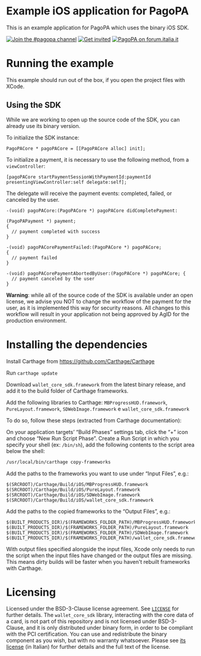 # Example iOS application for PagoPA

This is an example application for PagoPA which uses the binary iOS SDK.

[![Join the #pagopa channel](https://img.shields.io/badge/Slack%20channel-%23pagopa-blue.svg?logo=slack)](https://developersitalia.slack.com/messages/C8HC6FVE0)
[![Get invited](https://slack.developers.italia.it/badge.svg)](https://slack.developers.italia.it/)
[![PagoPA on forum.italia.it](https://img.shields.io/badge/Forum-PagoPA-blue.svg)](https://forum.italia.it/c/pagopa)

# Running the example

This example should run out of the box, if you open the project files with XCode.


## Using the SDK

While we are working to open up the source code of the SDK, you can already use its binary version.

To initialize the SDK instance:

```.objc
PagoPACore * pagoPACore = [[PagoPACore alloc] init];
```

To initialize a payment, it is necessary to use the following method, from a `viewController`:

```.objc
[pagoPACore startPaymentSessionWithPaymentId:paymentId presentingViewController:self delegate:self];
```

The delegate will receive the payment events: completed, failed, or canceled by the user.

```.objc
-(void) pagoPACore:(PagoPACore *) pagoPACore didCompletePayment:

(PagoPAPayment *) payment;
{
  // payment completed with success
}

-(void) pagoPACorePaymentFailed:(PagoPACore *) pagoPACore;
{
  // payment failed
}

-(void) pagoPACorePaymentAbortedByUser:(PagoPACore *) pagoPACore; {
  // payment canceled by the user
}
```

**Warning**: while all of the source code of the SDK is available under an open license, we advise you NOT to change the workflow of the payment for the user, as it is implemented this way for security reasons. All changes to this workflow will result in your application not being approved by AgID for the production environment.

# Installing the dependencies

Install Carthage from https://github.com/Carthage/Carthage

Run `carthage update`

Download `wallet_core_sdk.framework` from the latest binary release, and add it to the build folder of Carthage frameworks.

Add the following libraries to Carthage: `MBProgressHUD.framework`, `PureLayout.framework`, `SDWebImage.framework` e `wallet_core_sdk.framework`

To do so, follow these steps (extracted from Carthage documentation):

On your application targets’ “Build Phases” settings tab, click the “+” icon and choose “New Run Script Phase”. Create a Run Script in which you specify your shell (ex: `/bin/sh`), add the following contents to the script area below the shell:

```.bash
/usr/local/bin/carthage copy-frameworks
```

Add the paths to the frameworks you want to use under “Input Files”, e.g.:

```
$(SRCROOT)/Carthage/Build/iOS/MBProgressHUD.framework
$(SRCROOT)/Carthage/Build/iOS/PureLayout.framework
$(SRCROOT)/Carthage/Build/iOS/SDWebImage.framework
$(SRCROOT)/Carthage/Build/iOS/wallet_core_sdk.framework
```

Add the paths to the copied frameworks to the “Output Files”, e.g.:

```
$(BUILT_PRODUCTS_DIR)/$(FRAMEWORKS_FOLDER_PATH)/MBProgressHUD.framework
$(BUILT_PRODUCTS_DIR)/$(FRAMEWORKS_FOLDER_PATH)/PureLayout.framework
$(BUILT_PRODUCTS_DIR)/$(FRAMEWORKS_FOLDER_PATH)/SDWebImage.framework
$(BUILT_PRODUCTS_DIR)/$(FRAMEWORKS_FOLDER_PATH)/wallet_core_sdk.framework
```

With output files specified alongside the input files, Xcode only needs to run the script when the input files have changed or the output files are missing. This means dirty builds will be faster when you haven't rebuilt frameworks with Carthage.

# Licensing

Licensed under the BSD-3-Clause license agreement. See [`LICENSE`](LICENSE) for further details.
The `wallet_core_sdk` library, interacting with the core data of a card, is not part of this repository and is not licensed under BSD-3-Clause, and it is only distributed under binary form, in order to be compliant with the PCI certification. You can use and redistribute the binary component as you wish, but with no warranty whatsoever. Please see [its license](wallet_core_sdk_LICENSE.md) (in Italian) for further details and the full text of the license.
